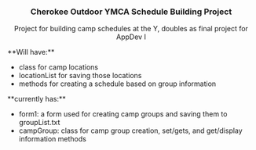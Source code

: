 ### <p align="center">Cherokee Outdoor YMCA Schedule Building Project</p>
<p align="center">Project for building camp schedules at the Y, doubles as final project for AppDev I</p>
<p>
</p>
**Will have:**

  - class for camp locations
  - locationList for saving those locations
  - methods for creating a schedule based on group information

<p>
</p>
**currently has:**

  - form1: a form used for creating camp groups and saving them to groupList.txt
  - campGroup: class for camp group creation, set/gets, and get/display information methods
